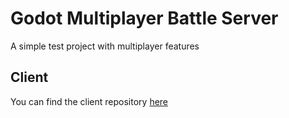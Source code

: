 # Godot Multiplayer Battle Server

A simple test project with multiplayer features

## Client
You can find the client repository [here](https://github.com/SalvM/Godot-multiplayer-battle-client)
